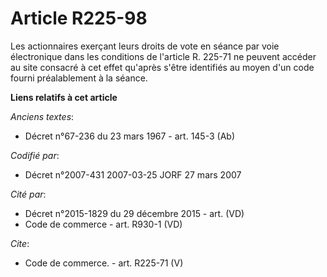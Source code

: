 # Article R225-98

Les actionnaires exerçant leurs droits de vote en séance par voie électronique dans les conditions de l'article R. 225-71 ne
peuvent accéder au site consacré à cet effet qu'après s'être identifiés au moyen d'un code fourni préalablement à la séance.

**Liens relatifs à cet article**

_Anciens textes_:

  - Décret n°67-236 du 23 mars 1967 - art. 145-3 (Ab)

_Codifié par_:

  - Décret n°2007-431 2007-03-25 JORF 27 mars 2007

_Cité par_:

  - Décret n°2015-1829 du 29 décembre 2015 - art. (VD)
  - Code de commerce - art. R930-1 (VD)

_Cite_:

  - Code de commerce. - art. R225-71 (V)
